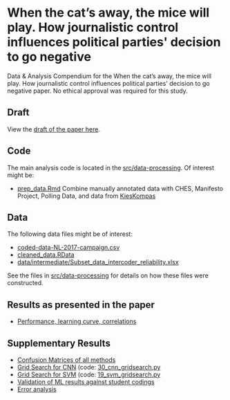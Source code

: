 # When the cat’s away, the mice will play. How journalistic control influences political parties' decision to go negative

Data &amp; Analysis Compendium for the When the cat’s away, the mice will play. How journalistic control influences political parties' decision to go negative paper. 
No ethical approval was required for this study.

## Draft
View the [draft of the paper here](report/draft.pdf).

## Code
The main analysis code is located in the [src/data-processing](src/data-processing/README.md). 
Of interest might be:

* [prep_data.Rmd](src/data-processing/prep_data.md) Combine manually annotated data with CHES, Manifesto Project, Polling Data, and data from [KiesKompas](https://www.kieskompas.nl/en/) 

## Data

The following data files might be of interest:

* [coded-data-NL-2017-campaign.csv](data/raw/coded-data-NL-2017-campaign.csv)
* [cleaned_data.RData](data/intermediate/cleaned_data.RData) 
* [data/intermediate/Subset_data_intercoder_reliability.xlsx](data/intermediate/data/intermediate/Subset_data_intercoder_reliability.xlsx)

See the files in [src/data-processing](src/data-processing/README.md) for details on how these files were constructed.

## Results as presented in the paper

* [Performance, learning curve, correlations](src/analysis/performance.md)

## Supplementary Results

* [Confusion Matrices of all methods](src/analysis/confusion_matrix.md)
* [Grid Search for CNN](src/analysis/cnn_gridsearch.md) (code: [30_cnn_gridsearch.py](src/data-processing/30_cnn_gridsearch.py)
* [Grid Search for SVM](src/analysis/svm_gridsearch.md) (code: [19_svm_gridsearch.py](src/data-processing/19_svm_gridsearch.py)
* [Validation of ML results against student codings](src/analysis/ml_versus_students.md)
* [Error analysis](src/analysis/error_analysis.md)
